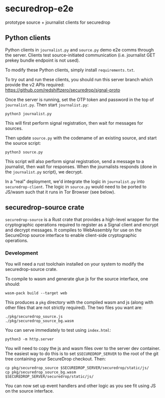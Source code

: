 # securedrop-e2e
prototype source + journalist clients for securedrop

## Python clients

Python clients in `journalist.py` and `source.py` demo e2e comms through the server. Clients test source-initiated communication (i.e. journalist GET prekey bundle endpoint is not used).

To modify these Python clients, simply install `requirements.txt`.

To try out and run these clients, you should run this server branch which provide the v2 APIs required: https://github.com/redshiftzero/securedrop/signal-proto

Once the server is running, set the OTP token and password in the top of `journalist.py`. Then start `journalist.py`:

```
python3 journalist.py
```

This will first perform signal registration, then wait for messages for sources.

Then update `source.py` with the codename of an existing source, and start the source script:

```
python3 source.py
```

This script will also perform signal registration, send a message to a journalist, then wait for responses. When the journalists responds (done in the `journalist.py` script), we decrypt.

In a "real" deployment, we'd integrate the logic in `journalist.py` into `securedrop-client`. The logic in `source.py` would need to be ported to JS/wasm such that it runs in Tor Browser (see below).

## securedrop-source crate

`securedrop-source` is a Rust crate that provides a high-level wrapper for the cryptographic operations required to register as a Signal client and encrypt and decrypt messages. It compiles to WebAssembly for use on the SecureDrop source interface to enable client-side cryptographic operations.

### Development

You will need a rust toolchain installed on your system to modify the securedrop-source crate.

To compile to wasm and generate glue js for the source interface, one should:

```
wasm-pack build --target web
```

This produces a `pkg` directory with the compiled wasm and js (along with other files that are not strictly required). The two files you want are:

```
./pkg/securedrop_source.js
./pkg/securedrop_source_bg.wasm
```

You can serve immediately to test using `index.html`:

```
python3 -m http.server
```

You will need to copy the js and wasm files over to the server dev container. The easiest way to do this is to set `$SECUREDROP_SERVER` to the root of the git tree containing your SecureDrop checkout. Then:

```
cp pkg/securedrop_source $SECUREDROP_SERVER/securedrop/static/js/
cp pkg/securedrop_source_bg.wasm $SECUREDROP_SERVER/securedrop/static/js/
```

You can now set up event handlers and other logic as you see fit using JS on the source interface.
